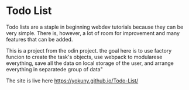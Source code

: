 # Todo List
 Todo lists are a staple in beginning webdev tutorials because they can be very simple. There is, however, a lot of room for improvement and many features that can be added.

This is a project from the odin project. the goal here is to use factory funcion to create the task's objects, use webpack to modularese everything, save all the data on local storage of the user, and arrange everything in separatede group of data"

The site is live here
https://yokuny.github.io/Todo-List/